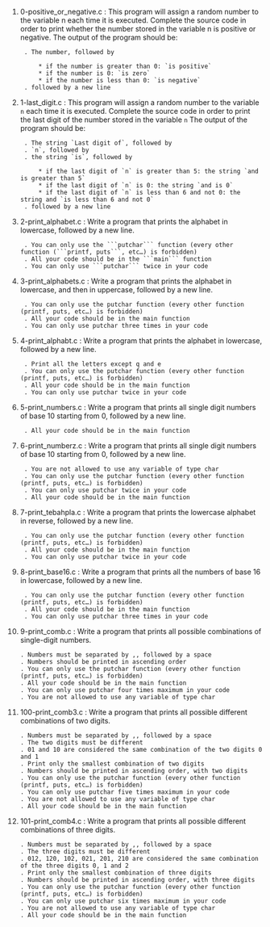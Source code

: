 1. 0-positive_or_negative.c : This program will assign a random number to the variable n each time it is executed.
	Complete the source code in order to print whether the number stored in the variable n is positive or negative.
	The output of the program should be:

		. The number, followed by

			* if the number is greater than 0: `is positive`
			* if the number is 0: `is zero`
			* if the number is less than 0: `is negative`
		. followed by a new line

2. 1-last_digit.c : This program will assign a random number to the variable `n` each time it is executed. 
	Complete the source code in order to print the last digit of the number stored in the variable `n`
	The output of the program should be:

		. The string `Last digit of`, followed by
		. `n`, followed by
		. the string `is`, followed by

			* if the last digit of `n` is greater than 5: the string `and is greater than 5`
			* if the last digit of `n` is 0: the string `and is 0`
			* if the last digit of `n` is less than 6 and not 0: the string and `is less than 6 and not 0`
		. followed by a new line

3. 2-print_alphabet.c : Write a program that prints the alphabet in lowercase, followed by a new line.

		. You can only use the ```putchar``` function (every other function (```printf, puts```, etc…) is forbidden)
		. All your code should be in the ```main``` function
		. You can only use ```putchar``` twice in your code

4. 3-print_alphabets.c : Write a program that prints the alphabet in lowercase, and then in uppercase, followed by a new line.

		. You can only use the putchar function (every other function (printf, puts, etc…) is forbidden)
		. All your code should be in the main function
		. You can only use putchar three times in your code
5. 4-print_alphabt.c : Write a program that prints the alphabet in lowercase, followed by a new line.

		. Print all the letters except q and e
		. You can only use the putchar function (every other function (printf, puts, etc…) is forbidden)
		. All your code should be in the main function
		. You can only use putchar twice in your code

6. 5-print_numbers.c : Write a program that prints all single digit numbers of base 10 starting from 0, followed by a new line.

		. All your code should be in the main function

7. 6-print_numberz.c : Write a program that prints all single digit numbers of base 10 starting from 0, followed by a new line.

		. You are not allowed to use any variable of type char
		. You can only use the putchar function (every other function (printf, puts, etc…) is forbidden)
		. You can only use putchar twice in your code
		. All your code should be in the main function

8. 7-print_tebahpla.c : Write a program that prints the lowercase alphabet in reverse, followed by a new line.

		. You can only use the putchar function (every other function (printf, puts, etc…) is forbidden)
		. All your code should be in the main function
		. You can only use putchar twice in your code

9. 8-print_base16.c : Write a program that prints all the numbers of base 16 in lowercase, followed by a new line.

		. You can only use the putchar function (every other function (printf, puts, etc…) is forbidden)
		. All your code should be in the main function
		. You can only use putchar three times in your code

10. 9-print_comb.c : Write a program that prints all possible combinations of single-digit numbers.

		. Numbers must be separated by ,, followed by a space
		. Numbers should be printed in ascending order
		. You can only use the putchar function (every other function (printf, puts, etc…) is forbidden)
		. All your code should be in the main function
		. You can only use putchar four times maximum in your code
		. You are not allowed to use any variable of type char
11. 100-print_comb3.c : Write a program that prints all possible different combinations of two digits.

		. Numbers must be separated by ,, followed by a space
		. The two digits must be different
		. 01 and 10 are considered the same combination of the two digits 0 and 1
		. Print only the smallest combination of two digits
		. Numbers should be printed in ascending order, with two digits
		. You can only use the putchar function (every other function (printf, puts, etc…) is forbidden)
		. You can only use putchar five times maximum in your code
		. You are not allowed to use any variable of type char
		. All your code should be in the main function

12. 101-print_comb4.c : Write a program that prints all possible different combinations of three digits.

		. Numbers must be separated by ,, followed by a space
		. The three digits must be different
		. 012, 120, 102, 021, 201, 210 are considered the same combination of the three digits 0, 1 and 2
		. Print only the smallest combination of three digits
		. Numbers should be printed in ascending order, with three digits
		. You can only use the putchar function (every other function (printf, puts, etc…) is forbidden)
		. You can only use putchar six times maximum in your code
		. You are not allowed to use any variable of type char
		. All your code should be in the main function


